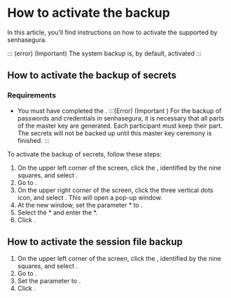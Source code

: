 # How to activate the backup 

In this article, you’ll find instructions on how to activate the  supported by senhasegura. 

::: (error) (Important)
The system backup is, by default, activated
:::

## How to activate the backup of secrets

### Requirements

* You must have completed the .
:::(Error) (Important )
For the backup of passwords and credentials in senhasegura, it is necessary that all parts of the master key are generated. Each participant must keep their part. The secrets will not be backed up until this master key ceremony is finished.
:::

To activate the backup of secrets, follow these steps:

1. On the upper left corner of the screen, click the , identified by the nine squares, and select . 
2. Go to . 
3. On the upper right corner of the screen, click the three vertical dots icon, and select . This will open a pop-up window.
4. At the new window, set the parameter * to .
5. Select the * and enter the *.
6. Click . 

## How to activate the session file backup

1. On the upper left corner of the screen, click the , identified by the nine squares, and select . 
2. Go to .
3. Set the  parameter to .
4. Click .